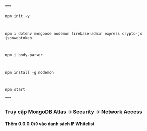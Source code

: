 """

    npm init -y



    npm i dotenv mongoose nodemon firebase-admin express crypto-js jsonwebtoken



    npm i body-parser



    npm install -g nodemon



    npm start

"""

### Truy cập MongoDB Atlas → Security → Network Access
#### Thêm 0.0.0.0/0 vào danh sách IP Whitelist
